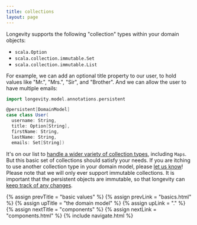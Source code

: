 ```yaml
---
title: collections
layout: page
---
```


Longevity supports the following "collection" types within your
domain objects:

- `scala.Option`
- `scala.collection.immutable.Set`
- `scala.collection.immutable.List`

For example, we can add an optional title property to our user, to
hold values like "Mr.", "Mrs.", "Sir", and "Brother". And we can allow
the user to have multiple emails:

```scala
import longevity.model.annotations.persistent

@persistent[DomainModel]
case class User(
  username: String,
  title: Option[String],
  firstName: String,
  lastName: String,
  emails: Set[String])
```

It's on our list to [handle a wider variety of collection
types](https://www.pivotaltracker.com/story/show/88571474), including `Maps`. But this basic set of
collections should satisfy your needs. If you are itching to use another collection type in your
domain model, please [let us know](http://longevityframework.org/discussions.html)! Please note that
we will only ever support immutable collections. It is important that the persistent objects are
immutable, so that longevity can [keep track of any changes](../repo/persistent-state.html).

{% assign prevTitle = "basic values" %}
{% assign prevLink  = "basics.html" %}
{% assign upTitle   = "the domain model" %}
{% assign upLink    = "." %}
{% assign nextTitle = "components" %}
{% assign nextLink  = "components.html" %}
{% include navigate.html %}
